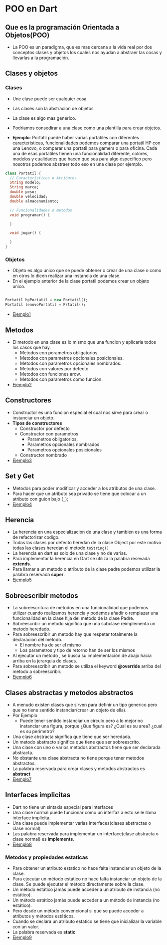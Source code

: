 # POO en Dart

## Que es la programación Orientada a Objetos(POO)

- La POO es un paradigma, que es mas cercana a la vida real por dos conceptos clases y objetos los cuales nos ayudan a
  abstraer las cosas y llevarlas a la programación.

## Clases y objetos

### Clases

- Unc clase puede ser cualquier cosa
- Las clases son la abstracion de objetos
- La clase es algo mas generico.
- Podriamos consedirar a una clase como una plantilla para crear objetos.

- **Ejemplo**: Portatil puede haber varias portatiles con diferentes caracteristicas, funcionalidades podemos comparar
  una portatil HP con una Lenovo, o comparar una portatil para gamers o para oficina. Cada una de esas portatiles tienen
  una funcionalidad diferente, colores, modelos y cualidades que hacen que sea para algo especifico pero nosotros
  podemos abstraer todo eso en una clase por ejemplo.

```dart
class Portatil {
  // Caracteristicas o Atributos
  String modelo;
  String marca;
  double peso;
  double velocidad;
  double almacenamiento;

  // Funcionalidades o metodos
  void programar() {

  }

  void jugar() {

  }
}
```

### Objetos

- Objeto es algo unico que se puede obtener o crear de una clase o como en otros lo dicen realizar una instancia de una
  clase.
- En el ejemplo anterior de la clase portatil podemos crear un objeto unico.

```dart

Portatil hpPortatil = new Portatil();
Portatil lenovoPortatil = Prtatil();
```

- [Ejemplo1](../examples/5-poo/ejemplo1/README.md)

## Metodos

- El metodo en una clase es lo mismo que una funcion y aplicaria todos los casos que hay.
    - Metodos con porametros obligatorios.
    - Metodos con parametros opcionales posicionales.
    - Metodos con parametros opcionales nombrados.
    - Metodos con valores por defecto.
    - Metodos con funciones arow.
    - Metodos con parametros como funcion.
- [Ejemplo2](../examples/5-poo/ejemplo2/README.md)

## Constructores

- Constructor es una funcion especial el cual nos sirve para crear o instanciar un objeto.
- **Tipos de constructores**
    - Constructor por defecto
    - Constructor con parametros
        - Parametros obligatorios,
        - Parametros opcionales nombrados
        - Parametros opcionales posicionales
    - Constructor nombrado
- [Ejemplo3](../examples/5-poo/ejemplo3/README.md)

## Set y Get

- Metodos para poder modificar y acceder a los atributos de una clase.
- Para hacer que un atributo sea privado se tiene que colocar a un atributo con guion bajo (`_`);
- [Ejemplo4](../examples/5-poo/ejemplo4/README.md)

## Herencia

- La herencia en una especializacion de una clase y tambien es una forma de refactorizar codigo.
- Todas las clases por defecto heredan de la clase Object por este motivo todas las clases heredan el
  metodo `toString()`
- La herencia en dart es solo de una clase y no de varias.
- Para implementar la herencia en Dart se utiliza la palabra resevada **extends**.
- Para llamar a un metodo o atributo de la clase padre podemos utilizar la palabra reservada **super**.
- [Ejemplo5](../examples/5-poo/ejemplo5/README.md)

## Sobreescribir metodos

- La sobreescritura de metodos en una funcionalidad que podemos utilizar cuando realizamos herencia y podemos añadir o
  remplazar una funcionalidad en la clase hija del metodo de la clase Padre.
- Sobreescribir un metodo significa que una subclase reimplementa un metodo heredado.
- Para sobreescribir un metodo hay que respetar totalmente la declaracion del metodo.
    - El nombre ha de ser el mismo
    - Los parametros y tipo de retorno han de ser los mismos
- Al ejecutar un metodo , se busca su implementación de abajo hacia arriba en la jerarquia de clases.
- Para sobreescribir un metodo se utiliza el keyword **@override** arriba del metodo a sobreescribir.
- [Ejemplo6](../examples/5-poo/ejemplo6/README.md)

## Clases abstractas y metodos abstractos

- A menudo existen clases que sirven para definir un tipo generico pero que no tiene sentido instanciar(crear un objeto
  de ella).
- Por Ejemplo
    - Puede tener sentido instanciar un circulo pero a lo mejor no instanciar una figura, porque ¿Que figura es? ¿Cual
      es su area? ¿cual es su perimetro?
- Una clase abstracta significa que tiene que ser heredada.
- Un metodo abstracto significa que tiene que ser sobreescrito.
- Una clase con uno o varios metodos abstractos tiene que ser declarada abstracta.
- No obstante una clase abstracta no tiene porque tener metodos abstractos.
- La palabra reservada para crear clases y metodos abstractos es **abstract**
- [Ejemplo7](../examples/5-poo/ejemplo7/README.md)

## Interfaces implicitas

- Dart no tiene un sintaxis especial para interfaces
- Una clase normal puede funcionar como un interfaz a esto se le llama interface implicita.
- Una clase puede implementar varias interfaces(clases abstractas o clase normal)
- Las palabra reservada para implementar un interface(clase abstracta o clase normal) es **implements**.
- [Ejemplo8](../examples/5-poo/ejemplo8/README.md)

### Metodos y propiedades estaticas

- Para obtener un atributo estatico no hace falta instanciar un objeto de la clase.
- Para ejecutar un método estático no hace falta instanciar un objeto de la clase. Se puede ejecutar el método
  directamente sobre la clase.
- Un método estático jamás puede acceder a un atributo de instancia (no estático).
- Un método estático jamás puede acceder a un método de instancia (no estático).
- Pero desde un método convencional si que se puede acceder a atributos y métodos estáticos.
- Cuando se declara un atributo estatico se tiene que inicializar la variable con un valor.
- La palabra reservada es **static**
- [Ejemplo9](../examples/5-poo/ejemplo9/README.md)
